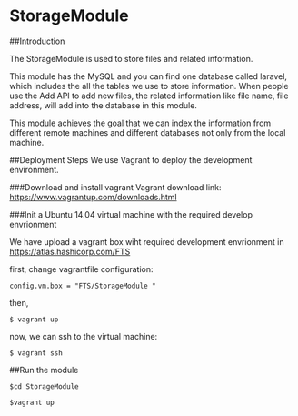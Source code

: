 # StorageModule

##Introduction

The StorageModule is used to store files and related information. 

This module has the MySQL and you can find one database called laravel, which includes the all the tables we use to store information. When people use the Add API to add new files, the related information like file name, file address, will add into the database in this module.

This module achieves the goal that we can index the information from different remote machines and different databases not only from the local machine.

##Deployment Steps
We use Vagrant to deploy the development environment.

###Download and install vagrant
Vagrant download link: https://www.vagrantup.com/downloads.html

###Init a Ubuntu 14.04 virtual machine with the required develop envrionment

We have upload a vagrant box wiht required development envrionment in https://atlas.hashicorp.com/FTS

first, change vagrantfile configuration:
```
config.vm.box = "FTS/StorageModule "
```
then,
```
$ vagrant up
```
now, we can ssh to the virtual machine:
```
$ vagrant ssh
```

##Run the module
```
$cd StorageModule
```
```
$vagrant up
```


